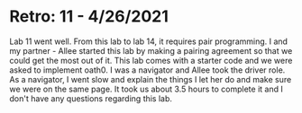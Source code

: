 # Retro: 11 - 4/26/2021

Lab 11 went well. From this lab to lab 14, it requires pair programming. I and my partner - Allee started this lab by making a pairing agreement so that we could get the most out of it. This lab comes with a starter code and we were asked to implement oath0. I was a navigator and Allee took the driver role. As a navigator, I went slow and explain the things I let her do and make sure we were on the same page. It took us about 3.5 hours to complete it and I don't have any questions regarding this lab.
